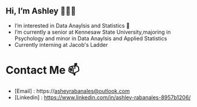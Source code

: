 ## Hi, I’m Ashley 👩🏻‍💻
 - I’m interested in Data Anaylsis and Statistics 🥑
- I’m currently a senior at Kennesaw State University,majoring in Psychology and minor in Data Anaylsis and Applied Statistics
- Currently interning at Jacob's Ladder 

# Contact Me 📫 
- [Email] : https://asheyrabanales@outlook.com
- [Linkedin] : https://www.linkedin.com/in/ashley-rabanales-8957b1206/
